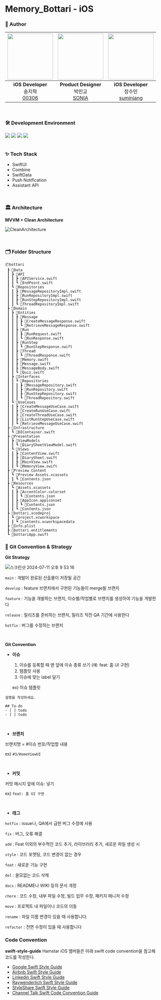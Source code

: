 # Memory_Bottari - iOS


###  Author

|<img src="https://avatars.githubusercontent.com/u/114010099?v=4" width="150" height="150"/>|<img src="https://avatars.githubusercontent.com/u/126383419?v=4" width="150" height="150"/>|<img src="https://avatars.githubusercontent.com/u/127755029?v=4" width="150" height="150"/>|
|:-:|:-:|:-:|
|**iOS Developer**<br/>송지혁<br/>[00306](https://github.com/00306)|**Product Designer**<br/>박민교<br/>[SONIA](https://github.com/sonia-nines)|**iOS Developer**<br/>장수민<br/>[suminjang](https://github.com/sumintnals)|


<br />


### 🛠️ Development Environment
<div>
<img src="https://img.shields.io/badge/17+-555555?style=for-the-badge&logo=ios&logoColor=white">
<img src="https://img.shields.io/badge/Swift 5.7-F05138?style=for-the-badge&logo=swift&logoColor=white">
<img src="https://img.shields.io/badge/Xcode-147EFB?style=for-the-badge&logo=Xcode&logoColor=white">
<img src="https://img.shields.io/badge/SPM-000000?style=for-the-badge&logo=swift&logoColor=white">
  
</div>


<br />



### ✨ Tech Stack
* SwiftUI
* Combine
* SwiftData
* Push Notification
* Assistant API


<br />


### 🏛️ Architecture

 **MVVM + Clean Architecture**

![CleanArchitecture](https://github.com/user-attachments/assets/01158f28-f8c4-4128-a386-5f3c6d781d4d)


<br />


### 🗂️ Folder Structure

```
📦bottari
 ┣ 📂Data
 ┃ ┣ 📂API
 ┃ ┃ ┣ 📜APIService.swift
 ┃ ┃ ┗ 📜EndPoint.swift
 ┃ ┗ 📂Repositories
 ┃ ┃ ┣ 📜MessageRepositoryImpl.swift
 ┃ ┃ ┣ 📜RunRepositoryImpl.swift
 ┃ ┃ ┣ 📜RunStepRepositoryImpl.swift
 ┃ ┃ ┗ 📜ThreadRepositoryImpl.swift
 ┣ 📂Domain
 ┃ ┣ 📂Entities
 ┃ ┃ ┣ 📂Message
 ┃ ┃ ┃ ┣ 📜CreateMessageResponse.swift
 ┃ ┃ ┃ ┗ 📜RetrieveMessageResponse.swift
 ┃ ┃ ┣ 📂Run
 ┃ ┃ ┃ ┣ 📜RunRequest.swift
 ┃ ┃ ┃ ┗ 📜RunResponse.swift
 ┃ ┃ ┣ 📂RunStep
 ┃ ┃ ┃ ┗ 📜RunStepResponse.swift
 ┃ ┃ ┣ 📂Thread
 ┃ ┃ ┃ ┗ 📜ThreadResponse.swift
 ┃ ┃ ┣ 📜Memory.swift
 ┃ ┃ ┣ 📜Message.swift
 ┃ ┃ ┣ 📜MessageBody.swift
 ┃ ┃ ┗ 📜Quiz.swift
 ┃ ┣ 📂Interfaces
 ┃ ┃ ┗ 📂Repositories
 ┃ ┃ ┃ ┣ 📜MessageRepository.swift
 ┃ ┃ ┃ ┣ 📜RunRepository.swift
 ┃ ┃ ┃ ┣ 📜RunStepRepository.swift
 ┃ ┃ ┃ ┗ 📜ThreadRepository.swift
 ┃ ┗ 📂UseCases
 ┃ ┃ ┣ 📜CreateMessageUseCase.swift
 ┃ ┃ ┣ 📜CreateRunUseCase.swift
 ┃ ┃ ┣ 📜CreateThreadUseCase.swift
 ┃ ┃ ┣ 📜ListRunStepUseCase.swift
 ┃ ┃ ┗ 📜RetrieveMessageUseCase.swift
 ┣ 📂Infrastructure
 ┃ ┗ 📜DIContainer.swift
 ┣ 📂Presentation
 ┃ ┣ 📂ViewModels
 ┃ ┃ ┗ 📜DiarySheetViewModel.swift
 ┃ ┗ 📂Views
 ┃ ┃ ┣ 📜ContentView.swift
 ┃ ┃ ┣ 📜DiarySheet.swift
 ┃ ┃ ┣ 📜MainView.swift
 ┃ ┃ ┗ 📜MemoryView.swift
 ┣ 📂Preview Content
 ┃ ┗ 📂Preview Assets.xcassets
 ┃ ┃ ┗ 📜Contents.json
 ┣ 📂Resources
 ┃ ┗ 📂Assets.xcassets
 ┃ ┃ ┣ 📂AccentColor.colorset
 ┃ ┃ ┃ ┗ 📜Contents.json
 ┃ ┃ ┣ 📂AppIcon.appiconset
 ┃ ┃ ┃ ┗ 📜Contents.json
 ┃ ┃ ┗ 📜Contents.json
 ┣ 📂bottari.xcodeproj
 ┃ ┗ 📂project.xcworkspace
 ┃ ┃ ┗ 📜contents.xcworkspacedata
 ┣ 📜Info.plist
 ┣ 📜bottari.entitlements
 ┗ 📜bottariApp.swift
```



### 📌 Git Convention & Strategy
**Git Strategy**

![스크린샷 2024-07-11 오후 9 53 16](https://github.com/Hamstar-SeSACTHON/iOS-Temp/assets/114010099/6cc2d8eb-fe5a-43a0-9c2b-8b32ab742c9d)


`main` : 개발이 완료된 산출물이 저장될 공간

`develop` : feature 브랜치에서 구현된 기능들이 merge될 브랜치

`feature` : 기능을 개발하는 브랜치, 이슈별/작업별로 브랜치를 생성하여 기능을 개발한다

`release` : 릴리즈를 준비하는 브랜치, 릴리즈 직전 QA 기간에 사용한다

`hotfix` : 버그를 수정하는 브랜치

<br />

**Git Convention**

* **이슈**
  1. 이슈를 등록할 때 맨 앞에 이슈 종류 쓰기 (예: feat: 홈 UI 구현)
  2. 템플릿 사용
  3. 이슈에 맞는 label 달기

  ex) 이슈 템플릿
```## Description
설명을 작성하세요.

## To-do
- [ ] todo
- [ ] todo
```

<br />

* **브랜치**
  
브랜치명 = #이슈 번호/작업할 내용

ex) `#3/HomeViewUI`

<br />

* **커밋**
  
커밋 메시지 앞에 이슈: 넣기

ex) `feat: 홈 UI 구현`

<br />

* **태그**
  
`hotfix` : issue나, QA에서 급한 버그 수정에 사용

`fix` : 버그, 오류 해결

`add` : Feat 이외의 부수적인 코드 추가, 라이브러리 추가, 새로운 파일 생성 시

`style` : 코드 포맷팅, 코드 변경이 없는 경우

`feat` : 새로운 기능 구현

`del` : 쓸모없는 코드 삭제

`docs` : README나 WIKI 등의 문서 개정

`chore` : 코드 수정, 내부 파일 수정, 빌드 업무 수정, 패키지 매니저 수정

`move` : 프로젝트 내 파일이나 코드의 이동

`rename` : 파일 이름 변경이 있을 때 사용합니다.

`refactor` : 전면 수정이 있을 때 사용합니다



### Code Convention
**swift-style-guide**
Hamstar iOS 멤버들은 아래 swift code convention을 참고해 코드를 작성한다.

- [Google Swift Style Guide](https://google.github.io/swift/)
- [Airbnb Swift Style Guide](https://github.com/airbnb/swift)
- [Linkedin Swift Style Guide](https://github.com/linkedin/swift-style-guide)
- [Raywenderlich Swift Style Guide](https://github.com/raywenderlich/swift-style-guide)
- [StyleShare Swift Style Guide](https://github.com/StyleShare/swift-style-guide#%EC%B5%9C%EB%8C%80-%EC%A4%84-%EA%B8%B8%EC%9D%B4)
- [Channel Talk Swift Code Convention Guide](https://github.com/channel-io/ios-convention-guide)
